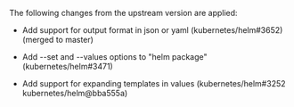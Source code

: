The following changes from the upstream version are applied:

* Add support for output format in json or yaml (kubernetes/helm#3652) (merged to master)

* Add --set and --values options to "helm package" (kubernetes/helm#3471)

* Add support for expanding templates in values (kubernetes/helm#3252 kubernetes/helm@bba555a)

